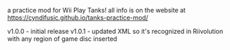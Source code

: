 a practice mod for Wii Play Tanks! all info is on the website at https://cyndifusic.github.io/tanks-practice-mod/

v1.0.0 - initial release
v1.0.1 - updated XML so it's recognized in Riivolution with any region of game disc inserted

